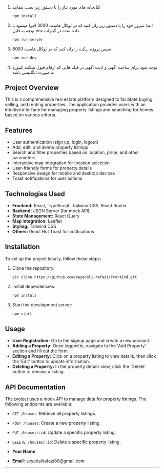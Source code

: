 1. کتابخانه های مورد نیاز را با دستور زیر نصب بنمایید
   ```bash
   npm install
   ```

2. ابتدا سرور خود را با دستور زیر ران کنید که در لوکال هاست 3000 اجرا میشود با توجه به فایل env داده شده در گیتهاب
   ```bash
   npm run server
   ```

3. سپس پروژه ریکت را ران کنید که در لوکال هاست 8000
   ```bash
   npm run dev
   ```

4. توجه شود برای ساخت اگهی و ادیت اگهی در فیلد هایی که ارقام قبول میکنند کیبورد به صورت انگلیسی باشد


## Project Overview
This is a comprehensive real estate platform designed to facilitate buying, selling, and renting properties. The application provides users with an intuitive interface for managing property listings and searching for homes based on various criteria.

## Features
- User authentication (sign up, login, logout)
- Add, edit, and delete property listings
- Search and filter properties based on location, price, and other parameters
- Interactive map integration for location selection
- User-friendly forms for property details
- Responsive design for mobile and desktop devices
- Toast notifications for user actions

## Technologies Used
- **Frontend:** React, TypeScript, Tailwind CSS, React Router
- **Backend:** JSON Server (for mock API)
- **State Management:** React Query
- **Map Integration:** Leaflet
- **Styling:** Tailwind CSS
- **Others:** React Hot Toast for notifications

## Installation
To set up the project locally, follow these steps:

1. Clone the repository:
   ```bash
   git clone https://github.com/seyedali-rafazi/FrontEnd.git
   ```

2. Install dependencies:
   ```bash
   npm install
   ```

3. Start the development server:
   ```bash
   npm start
   ```
   
## Usage
- **User Registration:** Go to the signup page and create a new account.
- **Adding a Property:** Once logged in, navigate to the 'Add Property' section and fill out the form.
- **Editing a Property:** Click on a property listing to view details, then click the 'Edit' button to update information.
- **Deleting a Property:** In the property details view, click the 'Delete' button to remove a listing.

## API Documentation
The project uses a mock API to manage data for property listings. The following endpoints are available:

- `GET /houses`: Retrieve all property listings.
- `POST /houses`: Create a new property listing.
- `PUT /houses/:id`: Update a specific property listing.
- `DELETE /houses/:id`: Delete a specific property listing.


- **Your Name**
- **Email:** seyedalirafazi80@gmail.com

---
